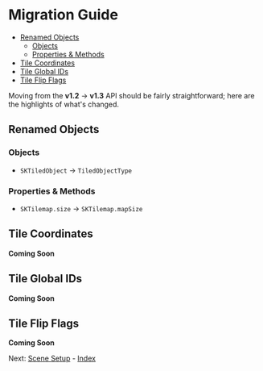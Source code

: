 # Migration Guide

- [Renamed Objects](#renamed-objects)
    - [Objects](#properties-&-Methods)
    - [Properties & Methods](#properties-&-Methods)
- [Tile Coordinates](#tile-coordinates)
- [Tile Global IDs](#tile-global-ids)
- [Tile Flip Flags](#tile-iflip-flags)

Moving from the **v1.2** -> **v1.3** API should be fairly straightforward; here are the highlights of what's changed.

## Renamed Objects


### Objects

- `SKTiledObject` -> `TiledObjectType`

### Properties & Methods
- `SKTilemap.size` -> `SKTilemap.mapSize`





## Tile Coordinates

**Coming Soon**

## Tile Global IDs

**Coming Soon**

## Tile Flip Flags

**Coming Soon**

Next: [Scene Setup](scene-setup.html) - [Index](Documentation.html)


<!--- Tiled --->

[tiled-flip-flags-url]:https://doc.mapeditor.org/en/stable/reference/tmx-map-format/#tile-flipping
